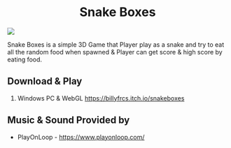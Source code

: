 <h1 align="center">Snake Boxes</h1>

![](https://github.com/BillyFrcs/SnakeBoxes/blob/main/Assets/Gif/SnakeBoxes.gif)

Snake Boxes is a simple 3D Game that Player play as a snake and try to eat all the random food when spawned & Player can get score & high score by eating food.

## Download & Play

1. Windows PC & WebGL https://billyfrcs.itch.io/snakeboxes

## Music & Sound Provided by

 - PlayOnLoop - https://www.playonloop.com/
